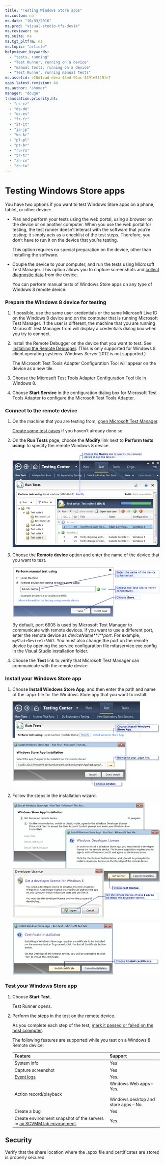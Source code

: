 ```yaml
---
title: "Testing Windows Store apps"
ms.custom: na
ms.date: "10/03/2016"
ms.prod: "visual-studio-tfs-dev14"
ms.reviewer: na
ms.suite: na
ms.tgt_pltfrm: na
ms.topic: "article"
helpviewer_keywords: 
  - "tests, running"
  - "Test Runner, running on a device"
  - "manual tests, running on a device"
  - "Test Runner, running manual tests"
ms.assetid: e10d1cad-ebea-43ed-92ac-3391e5119fe7
caps.latest.revision: 44
ms.author: "ahomer"
manager: "douge"
translation.priority.ht: 
  - "cs-cz"
  - "de-de"
  - "es-es"
  - "fr-fr"
  - "it-it"
  - "ja-jp"
  - "ko-kr"
  - "pl-pl"
  - "pt-br"
  - "ru-ru"
  - "tr-tr"
  - "zh-cn"
  - "zh-tw"
---
```

# Testing Windows Store apps
You have two options if you want to test Windows Store apps on a phone, tablet, or other device:  
  
-   Plan and perform your tests using the web portal, using a browser on the device or on another computer. When you use the web portal for testing, the test runner doesn’t interact with the software that you’re testing; it simply acts as a checklist of the test steps. Therefore, you don’t have to run it on the device that you’re testing.  
  
     This option requires no special preparation on the device, other than installing the software.  
  
-   Couple the device to your computer, and run the tests using Microsoft Test Manager. This option allows you to capture screenshots and [collect diagnostic data](../dv_TeamTestALM/collect-more-diagnostic-data-in-manual-tests.md) from the device.  
  
     You can perform manual tests of Windows Store apps on any type of Windows 8 remote device.  
  
### Prepare the Windows 8 device for testing  
  
1.  If possible, use the same user credentials or the same Microsoft Live ID on the Windows 8 device and on the computer that is running Microsoft Test Manager. If the user is different, the machine that you are running Microsoft Test Manager from will display a credentials dialog box when you try to connect.  
  
2.  Install the Remote Debugger on the device that you want to test. See [Installing the Remote Debugger](../VS_debugger/run-windows-store-apps-on-a-remote-machine.md#BKMK_Installing_the_Remote_Tools). (This is only supported for Windows 8 client operating systems. Windows Server 2012 is not supported.)  
  
     The Microsoft Test Tools Adapter Configuration Tool will appear on the device as a new tile.  
  
3.  Choose the Microsoft Test Tools Adapter Configuration Tool tile in Windows 8.  
  
4.  Choose **Start Service** in the configuration dialog box for Microsoft Test Tools Adapter to configure the Microsoft Test Tools Adapter.  
  
### Connect to the remote device  
  
1.  On the machine that you are testing from, [open Microsoft Test Manager](../dv_TeamTestALM/connect-microsoft-test-manager-to-your-team-project-and-test-plan.md).  
  
     [Create some test cases](../dv_TeamTestALM/plan-manual-tests-with-microsoft-test-manager.md) if you haven’t already done so.  
  
2.  On the **Run Tests** page, choose the **Modify** link next to **Perform tests using:** to specify the remote Windows 8 device.  
  
     ![Select where to run your manual test](../dv_TeamTestALM/media/mtr_win8_whererun.png "MTR_Win8_WhereRun")  
  
3.  Choose the **Remote device** option and enter the name of the device that you want to test.  
  
     ![Select where to run test](../dv_TeamTestALM/media/mtr_win8_whererun2.png "MTR_Win8_WhereRun2")  
  
     By default, port 6905 is used by Microsoft Test Manager to communicate with remote devices. If you want to use a different port, enter the remote device as *deviceName***:***port*. For example, `mySlateDevice1:8001`.  You must also change the port on the remote device by opening the service configuration file mttaservice.exe.config in the Visual Studio installation folder.  
  
4.  Choose the **Test** link to verify that Microsoft Test Manager can communicate with the remote device.  
  
### Install your Windows Store app  
  
1.  Choose **Install Windows Store App**, and then enter the path and name of the .appx file for the Windows Store app that you want to install.  
  
     ![Install Windows Store app from MTM](../dv_TeamTestALM/media/mtr_win8_installwindowsstyleapp.png "MTR_Win8_InstallwindowsStyleApp")  
  
2.  Follow the steps in the installation wizard.  
  
     ![Tailored Application Installation Steps](../dv_TeamTestALM/media/mtr_win8_tailoredappinstallstepsdialog.png "MTR_Win8_TailoredAppInstallStepsDialog")  
  
     ![Test certificate dialog](../dv_TeamTestALM/media/mtr_win8_testcertdialog.png "MTR_Win8_TestCertDialog")  
  
### Test your Windows Store app  
  
1.  Choose **Start Test**.  
  
     Test Runner opens.  
  
2.  Perform the steps in the test on the remote device.  
  
     As you complete each step of the test, [mark it passed or failed on the host computer](../dv_TeamTestALM/run-manual-tests-with-microsoft-test-manager.md).  
  
     The following features are supported while you test on a Windows 8 Remote device:  
  
    |Feature|Support|  
    |-------------|-------------|  
    |System info|Yes|  
    |Capture screenshot|Yes|  
    |[Event logs](../dv_TeamTestALM/collect-more-diagnostic-data-in-manual-tests.md)|Yes.|  
    |Action record/playback|Windows Web apps – Yes.<br /><br /> Windows desktop and store apps – No.|  
    |Create a bug|Yes|  
    |Create environment snapshot of the servers in [an SCVMM lab environment](../dv_TeamTestALM/scvmm--virtual--environments.md).|Yes|  
  
## Security  
 Verify that the share location where the .appx file and certificates are stored is properly secured.